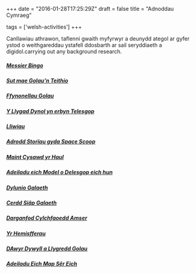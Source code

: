 +++
date = "2016-01-28T17:25:29Z"
draft = false
title = "Adnoddau Cymraeg"

tags = ['welsh-activities']
+++

Canllawiau athrawon, taflenni gwaith myfyrwyr a deunydd ategol ar gyfer ystod o weithgareddau ystafell ddosbarth ar sail seryddiaeth a digidol.carrying out any background research.

##### [Messier Bingo](/messier-bingo/)

##### [Sut mae Golau’n Teithio](/light-cy/)

##### [Ffynonellau Golau](/lightsources-cy/)

##### [Y Llygad Dynol yn erbyn Telesgop](/eyevstelescope-cy/)

##### [Lliwiau](/colours-cy/)

##### [Adrodd Storïau gyda Space Scoop](/storytelling-cy/)

##### [Maint Cysawd yr Haul](/solar-system-scale-cy/)

##### [Adeiladu eich Model o Delesgop eich hun](/model-telescope-cy/)

##### [Dylunio Galaeth](/galaxy-design-cy/)

##### [Cerdd Siâp Galaeth](/galaxy-poem-cy/)

##### [Darganfod Cylchfaoedd Amser](/time-zones-cy/)

##### [Yr Hemisfferau](/hemispheres-cy/)

##### [DAwyr Dywyll a Llygredd Golau](/darksky-cy/)

##### [Adeiladu Eich Map Sêr Eich](/planisphere-cy/)
